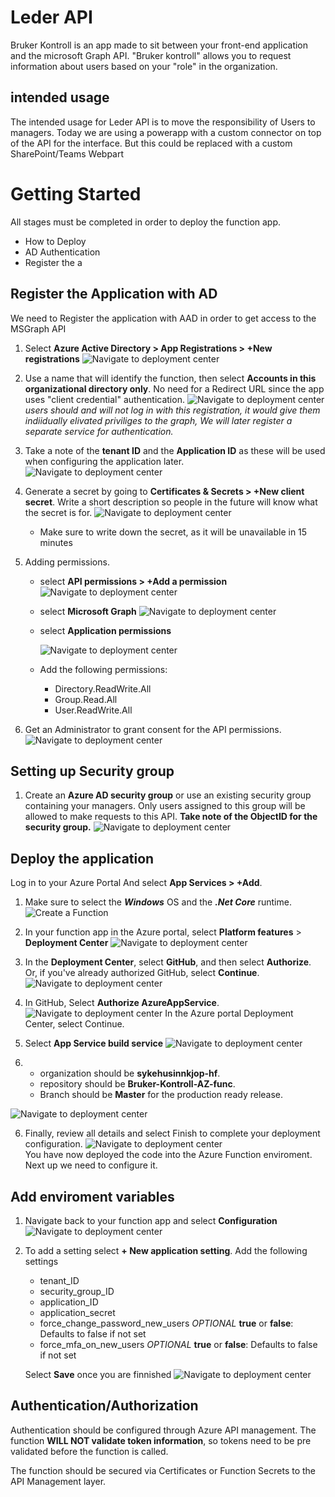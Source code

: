 # Leder API
Bruker Kontroll is an app made to sit between your front-end application and the microsoft Graph API. "Bruker kontroll" allows you to request information about users based on your "role" in the organization.

## intended usage
The intended usage for Leder API is to move the responsibility of Users to managers. Today we are using a powerapp with a custom connector on top of the API for the interface. But this could be replaced with a custom SharePoint/Teams Webpart


# Getting Started
All stages must be completed in order to deploy the function app.
- How to Deploy
- AD Authentication
- Register the a

## Register the Application with AD

We need to Register the application with AAD in order to get access to the MSGraph API

1. Select **Azure Active Directory > App Registrations > +New registrations**
![Navigate to deployment center](/docs/img/registerApplication.png)                                                                                             

2. Use a name that will identify the function, then select **Accounts in this organizational directory only**. No need for a Redirect URL since the app uses "client credential" authentication.
![Navigate to deployment center](/docs/img/RegisterApplicationName.png)                       
*users should and will not log in with this registration, it would give them indiidually elivated priviliges to the graph, We will later register a separate service for authentication.*

3. Take a note of the **tenant ID** and the **Application ID** as these will be used when configuring the application later.                                            
![Navigate to deployment center](/docs/img/registeredIDs.png)  

4. Generate a secret by going to **Certificates & Secrets > +New client secret**. Write a short description so people in the future will know what the secret is for.
![Navigate to deployment center](/docs/img/generateSecret.png)  

    - Make sure to write down the secret, as it will be unavailable in 15 minutes

5. Adding permissions.
    - select **API permissions > +Add a permission**
    ![Navigate to deployment center](/docs/img/APIpermissions1.png)

    - select **Microsoft Graph**
    ![Navigate to deployment center](/docs/img/APIpermissions2.png) 

    - select **Application permissions**

        ![Navigate to deployment center](/docs/img/APIpermissions3.png) 

    - Add the following permissions:
        - Directory.ReadWrite.All
        - Group.Read.All 
        - User.ReadWrite.All


6. Get an Administrator to grant consent for the API permissions.
![Navigate to deployment center](/docs/img/APIpermissions4.png) 


## Setting up Security group

1. Create an **Azure AD security group** or use an existing security group containing your managers. Only users assigned to this group will be allowed to make requests to this API.
**Take note of the ObjectID for the security group.**
![Navigate to deployment center](/docs/img/securityGroup.png) 


## Deploy the application



Log in to your Azure Portal And select **App Services > +Add**.

1. Make sure to select the ***Windows*** OS and the ***.Net Core*** runtime.                                                    
![Create a Function](/docs/img/createFunctionApp.PNG)



1. In your function app in the Azure portal, select **Platform features** > **Deployment Center**
![Navigate to deployment center](/docs/img/navigateDeployment.jpg)

2. In the **Deployment Center**, select **GitHub**, and then select **Authorize**. Or, if you've already authorized GitHub, select **Continue**.
![Navigate to deployment center](/docs/img/selectGithub.png)

3. In GitHub, Select **Authorize AzureAppService**.
![Navigate to deployment center](/docs/img/authorize.png)
In the Azure portal Deployment Center, select Continue.

4. Select **App Service build service** 
![Navigate to deployment center](/docs/img/build.png)

5.  
    - organization should be **sykehusinnkjop-hf**. 
    - repository should be **Bruker-Kontroll-AZ-func**. 
    - Branch should be **Master** for the production ready release.

![Navigate to deployment center](/docs/img/selectRepository.png)

6. Finally, review all details and select Finish to complete your deployment configuration.
![Navigate to deployment center](/docs/img/summary.png)             
You have now deployed the code into the Azure Function enviroment. Next up we need to configure it.






## Add enviroment variables
1. Navigate back to your function app and select **Configuration**
![Navigate to deployment center](/docs/img/selectConfiguration.png) 

2. To add a setting select **+ New application setting**. Add the following settings
    - tenant_ID 
    - security_group_ID
    - application_ID
    - application_secret
    - force_change_password_new_users   *OPTIONAL* **true** or **false**: Defaults to false if not set
    - force_mfa_on_new_users            *OPTIONAL* **true** or **false**: Defaults to false if not set

    Select **Save** once you are finnished
    ![Navigate to deployment center](/docs/img/applicationSettings.png) 

## Authentication/Authorization

Authentication should be configured through Azure API management. The function **WILL NOT validate token information**, so tokens need to be pre validated before the function is called. 

The function should be secured via Certificates or Function Secrets to the API Management layer.